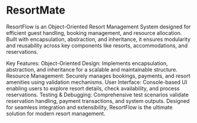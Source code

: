 # ResortMate
ResortFlow is an Object-Oriented Resort Management System designed for efficient guest handling, booking management, and resource allocation. Built with encapsulation, abstraction, and inheritance, it ensures modularity and reusability across key components like resorts, accommodations, and reservations.

Key Features:
Object-Oriented Design: Implements encapsulation, abstraction, and inheritance for a scalable and maintainable structure.
Resource Management: Securely manages bookings, payments, and resort amenities using validation mechanisms.
User Interface: Console-based UI enabling users to explore resort details, check availability, and process reservations.
Testing & Debugging: Comprehensive test scenarios validate reservation handling, payment transactions, and system outputs.
Designed for seamless integration and extensibility, ResortFlow is the ultimate solution for modern resort management.
